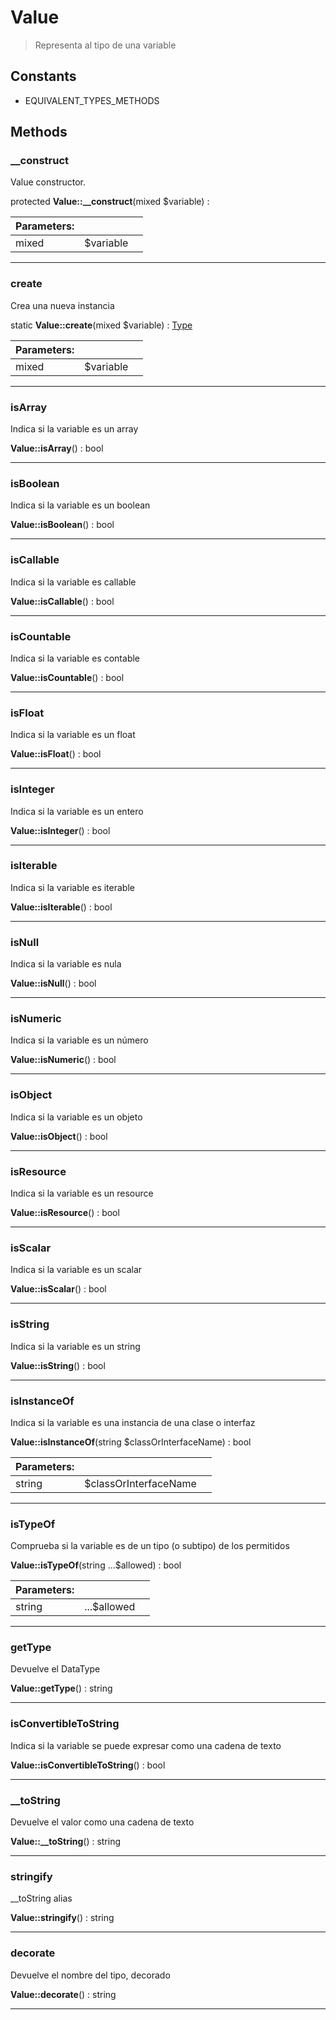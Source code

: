 
                                                                                                                                            
    
# Value


> Representa al tipo de una variable
>
> 




## Constants
- EQUIVALENT_TYPES_METHODS




## Methods

### __construct
Value constructor.


protected **Value::__construct**(mixed $variable) : 


|Parameters: | | |
| --- | --- | --- |
|mixed |$variable |  |

---


### create
Crea una nueva instancia


static **Value::create**(mixed $variable) : [Type](../../../Type.md)


|Parameters: | | |
| --- | --- | --- |
|mixed |$variable |  |

---


### isArray
Indica si la variable es un array


**Value::isArray**() : bool



---


### isBoolean
Indica si la variable es un boolean


**Value::isBoolean**() : bool



---


### isCallable
Indica si la variable es callable


**Value::isCallable**() : bool



---


### isCountable
Indica si la variable es contable


**Value::isCountable**() : bool



---


### isFloat
Indica si la variable es un float


**Value::isFloat**() : bool



---


### isInteger
Indica si la variable es un entero


**Value::isInteger**() : bool



---


### isIterable
Indica si la variable es iterable


**Value::isIterable**() : bool



---


### isNull
Indica si la variable es nula


**Value::isNull**() : bool



---


### isNumeric
Indica si la variable es un número


**Value::isNumeric**() : bool



---


### isObject
Indica si la variable es un objeto


**Value::isObject**() : bool



---


### isResource
Indica si la variable es un resource


**Value::isResource**() : bool



---


### isScalar
Indica si la variable es un scalar


**Value::isScalar**() : bool



---


### isString
Indica si la variable es un string


**Value::isString**() : bool



---


### isInstanceOf
Indica si la variable es una instancia de una clase o interfaz


**Value::isInstanceOf**(string $classOrInterfaceName) : bool


|Parameters: | | |
| --- | --- | --- |
|string |$classOrInterfaceName |  |

---


### isTypeOf
Comprueba si la variable es de un tipo (o subtipo) de los permitidos


**Value::isTypeOf**(string ...$allowed) : bool


|Parameters: | | |
| --- | --- | --- |
|string |...$allowed |  |

---


### getType
Devuelve el DataType


**Value::getType**() : string



---


### isConvertibleToString
Indica si la variable se puede expresar como una cadena de texto


**Value::isConvertibleToString**() : bool



---


### __toString
Devuelve el valor como una cadena de texto


**Value::__toString**() : string



---


### stringify
__toString alias


**Value::stringify**() : string



---


### decorate
Devuelve el nombre del tipo, decorado


**Value::decorate**() : string



---


                                                                                                                                                                                                                                                                                                                                                                                                            
    
                                                                                                                                                                                                                                                                             
                